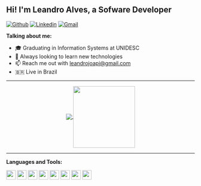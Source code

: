 ## Hi! I'm Leandro Alves, a Sofware Developer

[![Github](https://img.shields.io/badge/-Github-000?style=flat-square&logo=Github&logoColor=white)](https://github.com/LeandroJOA)
[![Linkedin](https://img.shields.io/badge/-LinkedIn-blue?style=flat-square&logo=Linkedin&logoColor=white)](https://www.linkedin.com/in/leandrojoa/)
[![Gmail](http://img.shields.io/badge/-Gmail-8e24aa?style=flat-square&logo=Gmail&logoColor=white)](mailto:leandrojoapi@gmail.com)

**Talking about me:**

- 🎓 Graduating in Information Systems at UNIDESC
- 🔧 Always looking to learn new technologies
- 📫 Reach me out with leandrojoapi@gmail.com
- 🇧🇷 Live in Brazil

---

<p align="center">
  <a href="https://github.com/jadilson12/github-readme-stats">
    <img
      align="center"
      src="https://github-readme-stats.vercel.app/api/top-langs/?username=LeandroJOA&layout=compact&theme=dracula"
    />
  </a>
  <a href="https://github.com/jadilson12/github-readme-stats">
    <img
      align="center"
      height="165"
      src="https://github-readme-stats.vercel.app/api?username=LeandroJOA&show_icons=true&theme=dracula"
    />
  </a>
</p>

---

**Languages and Tools:**

<img height="25" src="https://img.shields.io/badge/java-007396.svg?&style=for-the-badge&logo=java&logoColor=000"></img>
<img height="25" src="https://img.shields.io/badge/HTML5-E34F26.svg?&style=for-the-badge&logo=HTML5&logoColor=000"></img>
<img height="25" src="https://img.shields.io/badge/CSS3-1572B6.svg?&style=for-the-badge&logo=CSS3&logoColor=000"></img>
<img height="25" src="https://img.shields.io/badge/MySQL-4479A1.svg?&style=for-the-badge&logo=MySQL&logoColor=000"></img>
<img height="25" src="https://img.shields.io/badge/PHP-777BB4.svg?&style=for-the-badge&logo=PHP&logoColor=000"></img>
<img height="25" src="https://img.shields.io/badge/JavaScript-F7DF1E.svg?&style=for-the-badge&logo=JavaScript&logoColor=000"></img>
<img height="25" src="https://img.shields.io/badge/C-A8B9CC.svg?&style=for-the-badge&logo=C&logoColor=000"></img>
<img height="25" src="https://img.shields.io/badge/Linux-FCC624.svg?&style=for-the-badge&logo=Linux&logoColor=000"></img>
